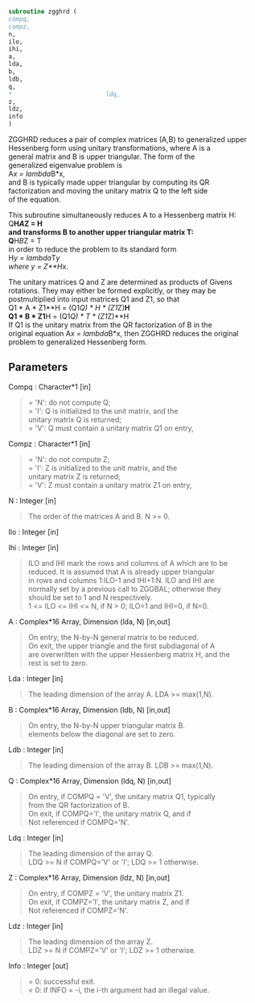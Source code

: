 ```fortran  
subroutine zgghrd (  
compq,  
compz,  
n,  
ilo,  
ihi,  
a,  
lda,  
b,  
ldb,  
q,  
*                          ldq,  
z,  
ldz,  
info  
)  
```  
  
ZGGHRD reduces a pair of complex matrices (A,B) to generalized upper  
Hessenberg form using unitary transformations, where A is a  
general matrix and B is upper triangular.  The form of the  
generalized eigenvalue problem is  
A*x = lambda*B*x,  
and B is typically made upper triangular by computing its QR  
factorization and moving the unitary matrix Q to the left side  
of the equation.  
  
This subroutine simultaneously reduces A to a Hessenberg matrix H:  
Q**H*A*Z = H  
and transforms B to another upper triangular matrix T:  
Q**H*B*Z = T  
in order to reduce the problem to its standard form  
H*y = lambda*T*y  
where y = Z**H*x.  
  
The unitary matrices Q and Z are determined as products of Givens  
rotations.  They may either be formed explicitly, or they may be  
postmultiplied into input matrices Q1 and Z1, so that  
Q1 * A * Z1**H = (Q1*Q) * H * (Z1*Z)**H  
Q1 * B * Z1**H = (Q1*Q) * T * (Z1*Z)**H  
If Q1 is the unitary matrix from the QR factorization of B in the  
original equation A*x = lambda*B*x, then ZGGHRD reduces the original  
problem to generalized Hessenberg form.  
  
## Parameters  
Compq : Character*1 [in]  
> = 'N': do not compute Q;  
> = 'I': Q is initialized to the unit matrix, and the  
> unitary matrix Q is returned;  
> = 'V': Q must contain a unitary matrix Q1 on entry,  
  
Compz : Character*1 [in]  
> = 'N': do not compute Z;  
> = 'I': Z is initialized to the unit matrix, and the  
> unitary matrix Z is returned;  
> = 'V': Z must contain a unitary matrix Z1 on entry,  
  
N : Integer [in]  
> The order of the matrices A and B.  N >= 0.  
  
Ilo : Integer [in]  
  
Ihi : Integer [in]  
> ILO and IHI mark the rows and columns of A which are to be  
> reduced.  It is assumed that A is already upper triangular  
> in rows and columns 1:ILO-1 and IHI+1:N.  ILO and IHI are  
> normally set by a previous call to ZGGBAL; otherwise they  
> should be set to 1 and N respectively.  
> 1 <= ILO <= IHI <= N, if N > 0; ILO=1 and IHI=0, if N=0.  
  
A : Complex*16 Array, Dimension (lda, N) [in,out]  
> On entry, the N-by-N general matrix to be reduced.  
> On exit, the upper triangle and the first subdiagonal of A  
> are overwritten with the upper Hessenberg matrix H, and the  
> rest is set to zero.  
  
Lda : Integer [in]  
> The leading dimension of the array A.  LDA >= max(1,N).  
  
B : Complex*16 Array, Dimension (ldb, N) [in,out]  
> On entry, the N-by-N upper triangular matrix B.  
> elements below the diagonal are set to zero.  
  
Ldb : Integer [in]  
> The leading dimension of the array B.  LDB >= max(1,N).  
  
Q : Complex*16 Array, Dimension (ldq, N) [in,out]  
> On entry, if COMPQ = 'V', the unitary matrix Q1, typically  
> from the QR factorization of B.  
> On exit, if COMPQ='I', the unitary matrix Q, and if  
> Not referenced if COMPQ='N'.  
  
Ldq : Integer [in]  
> The leading dimension of the array Q.  
> LDQ >= N if COMPQ='V' or 'I'; LDQ >= 1 otherwise.  
  
Z : Complex*16 Array, Dimension (ldz, N) [in,out]  
> On entry, if COMPZ = 'V', the unitary matrix Z1.  
> On exit, if COMPZ='I', the unitary matrix Z, and if  
> Not referenced if COMPZ='N'.  
  
Ldz : Integer [in]  
> The leading dimension of the array Z.  
> LDZ >= N if COMPZ='V' or 'I'; LDZ >= 1 otherwise.  
  
Info : Integer [out]  
> = 0:  successful exit.  
> < 0:  if INFO = -i, the i-th argument had an illegal value.  
  

